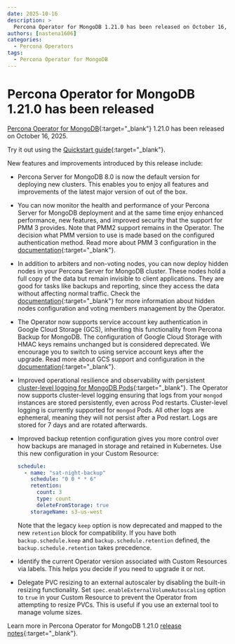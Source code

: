 ```yaml
---
date: 2025-10-16
description: >
  Percona Operator for MongoDB 1.21.0 has been released on October 16, 2025.
authors: [nastena1606]
categories:
  - Percona Operators
tags:
  - Percona Operator for MongoDB
---
```


# Percona Operator for MongoDB 1.21.0 has been released

<!-- more -->

[Percona Operator for MongoDB](https://docs.percona.com/percona-operator-for-mongodb/){:target="_blank"} 1.21.0 has been released on October 16, 2025.

Try it out using the [Quickstart guide](https://docs.percona.com/percona-operator-for-mongodb/quickstart.html){:target="_blank"}.

New features and improvements introduced by this release include:

* Percona Server for MongoDB 8.0 is now the default version for deploying new clusters. This enables you to enjoy all features and improvements of the latest major version of out of the box.

* You can now monitor the health and performance of your Percona Server for MongoDB deployment and at the same time enjoy enhanced performance, new features, and improved security that the support for PMM 3 provides. Note that PMM2 support remains in the Operator. The decision what PMM version to use is made based on the configured authentication method. Read more about PMM 3 configuration in the [documentation](https://docs.percona.com/percona-operator-for-mongodb/monitoring.html){:target="_blank"}.

* In addition to arbiters and non-voting nodes, you can now deploy hidden nodes in your Percona Server for MongoDB cluster. These nodes hold a full copy of the data but remain invisible to client applications. They are good for tasks like backups and reporting, since they access the data without affecting normal traffic. Check the [documentation](https://docs.percona.com/percona-operator-for-mongodb/arbiter.html){:target="_blank"} for more information about hidden nodes configuration and voting members management by the Operator.

* The Operator now supports service account key authentication in Google Cloud Storage (GCS), inheriting this functionality from Percona Backup for MongoDB. The configuration of Google Cloud Storage with HMAC keys remains unchanged but is considered deprecated. We encourage you to switch to using service account keys after the upgrade. Read more about GCS support and configuration in the [documentation](https://docs.percona.com/percona-operator-for-mongodb/backups-storage.html){:target="_blank"}.

* Improved operational resilience and observability with persistent [cluster-level logging for MongoDB Pods](https://docs.percona.com/percona-operator-for-mongodb/debug-logs.md#cluster-level-logging){:target="_blank"}. The Operator now supports cluster-level logging ensuring that logs from your `mongod` instances are stored persistently, even across Pod restarts. Cluster-level logging is currently supported for `mongod` Pods. All other logs are ephemeral, meaning they will not persist after a Pod restart. Logs are stored for 7 days and are rotated afterwards.

* Improved backup retention configuration gives you more control over how backups are managed in storage and retained in Kubernetes. Use this new configuration in your Custom Resource:

    ```yaml
    schedule:
      - name: "sat-night-backup"
        schedule: "0 0 * * 6"
        retention:
          count: 3
          type: count
          deleteFromStorage: true
        storageName: s3-us-west
    ``` 

    Note that the legacy `keep` option is now deprecated and mapped to the new `retention` block for compatibility. If you have both `backup.schedule.keep`  and `backup.schedule.retention`  defined, the `backup.schedule.retention` takes precedence.

* Identify the current Operator version associated with Custom Resources via labels. This helps you decide if you need to upgrade it or not.

* Delegate PVC resizing to an external autoscaler by disabling the built-in resizing functionality. Set `spec.enableExternalVolumeAutoscaling` option to `true` in your Custom Resource to prevent the Operator from attempting to resize PVCs. This is useful if you use an external tool to manage volume sizes.

Learn more in Percona Operator for MongoDB 1.21.0 [release notes](https://docs.percona.com/percona-operator-for-mongodb/RN/Kubernetes-Operator-for-PSMONGODB-RN1.21.0.html){:target="_blank"}.
